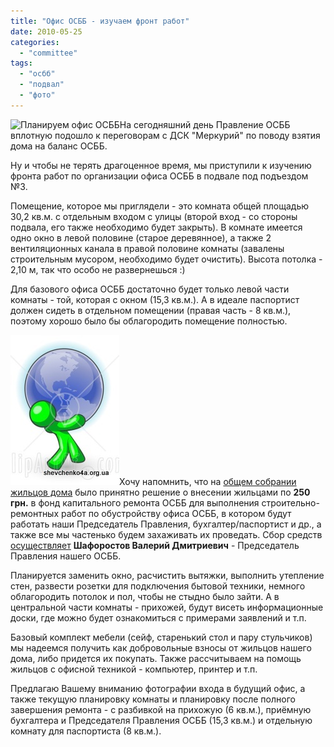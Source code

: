 ```yaml
---
title: "Офис ОСББ - изучаем фронт работ"
date: 2010-05-25
categories: 
  - "committee"
tags: 
  - "осбб"
  - "подвал"
  - "фото"
---
```


![Планируем офис ОСББ](http://shevchenko4a.brovary.org/wp-content/uploads/2010/05/office-osbb-plans.jpg "Планируем офис ОСББ")На сегодняшний день Правление ОСББ вплотную подошло к переговорам с ДСК "Меркурий" по поводу взятия дома на баланс ОСББ.

Ну и чтобы не терять драгоценное время, мы приступили к изучению фронта работ по организации офиса ОСББ в подвале под подъездом №3.

Помещение, которое мы приглядели - это комната общей площадью 30,2 кв.м. с отдельным входом с улицы (второй вход - со стороны подвала, его также необходимо будет закрыть). В комнате имеется одно окно в левой половине (старое деревянное), а также 2 вентиляционных канала в правой половине комнаты (завалены строительным мусором, необходимо будет очистить). Высота потолка - 2,10 м, так что особо не развернешься :)

Для базового офиса ОСББ достаточно будет только левой части комнаты - <!--more-->той, которая с окном (15,3 кв.м.). А в идеале паспортист должен сидеть в отдельном помещении (правая часть - 8 кв.м.), поэтому хорошо было бы облагородить помещение полностью.

![Помощь жильцов дома](/wp-content/uploads/2010/05/help.jpg "Помощь жильцов дома")Хочу напомнить, что на [общем собрании жильцов дома](http://shevchenko4a.brovary.org/osbb-shevchenko-4-a-byt/) было принятно решение о внесении жильцами по **250 грн.** в фонд капитального ремонта ОСББ для выполнения строительно-ремонтных работ по обустройству офиса ОСББ, в котором будут работать наши Председатель Правления, бухгалтер/паспортист и др., а также все мы частенько будем захаживать их проведать. Сбор средств [осуществляет](http://shevchenko4a.brovary.org/osbb-nashy-pervie-shagi/) **Шафоростов Валерий Дмитриевич** - Председатель Правления нашего ОСББ.

Планируется заменить окно, расчистить вытяжки, выполнить утепление стен, развести розетки для подключения бытовой техники, немного облагородить потолок и пол, чтобы не стыдно было зайти. А в центральной части комнаты - прихожей, будут висеть информационные доски, где можно будет ознакомиться с примерами заявлений и т.п.

Базовый комплект мебели (сейф, старенький стол и пару стульчиков) мы надеемся получить как добровольные взносы от жильцов нашего дома, либо придется их покупать. Также рассчитываем на помощь жильцов с офисной техникой - компьютер, принтер и т.п.

Предлагаю Вашему вниманию фотографии входа в будущий офис, а также текущую планировку комнаты и планировку после полного завершения ремонта - с разбивкой на прихожую (6 кв.м.), приёмную бухгалтера и Председателя Правления ОСББ (15,3 кв.м.) и отдельную комнату для паспортиста (8 кв.м.).

<script type="text/javascript">$(document).ready(function() { $("#containerOfficeOSBB").pwi({ username: 'shevchenko4a.brovary.org', mode: 'album', album: 'OfficeOsbbPlans', thumbSize: 144, showAlbumDescription: false, showPhotoDate: false }) });</script>
